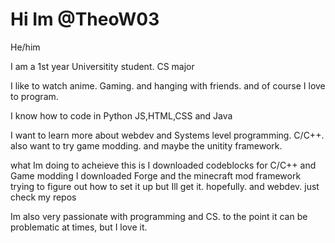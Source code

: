 
# Hi Im @TheoW03 


He/him

I am a 1st year Universitity student. CS major 

I like to watch anime. Gaming. and hanging with friends. and of course I love to program.

I know how to code in Python JS,HTML,CSS and Java

I want to learn more about webdev and Systems level programming. C/C++. also want to try game modding. and maybe the unitity framework.

what Im doing to acheieve this is I downloaded codeblocks for C/C++ and Game modding I downloaded Forge and the minecraft mod framework
trying to figure out how to set it up but Ill get it. hopefully. and webdev. just check my repos

Im also very passionate with programming and CS. to the point it can be problematic at times, but I love it.

